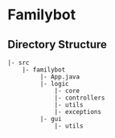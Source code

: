 # Familybot

## Directory Structure
```
|- src
    |- familybot
         |- App.java
         |- logic
             |- core
             |- controllers
             |- utils
             |- exceptions
         |- gui
             |- utils
```
